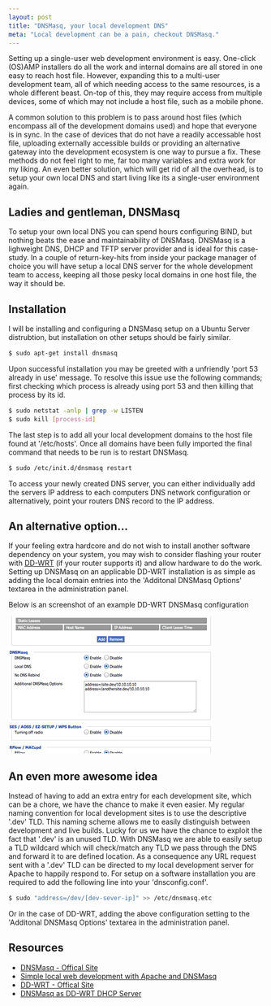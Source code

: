 ```yaml
---
layout: post
title: "DNSMasq, your local development DNS"
meta: "Local development can be a pain, checkout DNSMasq."
---
```


Setting up a single-user web development environment is easy.
One-click (OS)AMP installers do all the work and internal domains are all stored in one easy to reach host file.
However, expanding this to a multi-user development team, all of which needing access to the same resources, is a whole different beast.
On-top of this, they may require access from multiple devices, some of which may not include a host file, such as a mobile phone.
<!--more-->
A common solution to this problem is to pass around host files (which encompass all of the development domains used) and hope that everyone is in sync.
In the case of devices that do not have a readily accessable host file, uploading externally accessible builds or providing an alternative gateway into the development ecosystem is one way to pursue a fix.
These methods do not feel right to me, far too many variables and extra work for my liking.
An even better solution, which will get rid of all the overhead, is to setup your own local DNS and start living like its a single-user environment again.

## Ladies and gentleman, DNSMasq

To setup your own local DNS you can spend hours configuring BIND, but nothing beats the ease and maintainability of DNSMasq.
DNSMasq is a lighweight DNS, DHCP and TFTP server provider and is ideal for this case-study.
In a couple of return-key-hits from inside your package manager of choice you will have setup a local DNS server for the whole development team to access, keeping all those pesky local domains in one host file, the way it should be.

## Installation

I will be installing and configuring a DNSMasq setup on a Ubuntu Server distrubtion, but installation on other setups should be fairly similar.

```bash
$ sudo apt-get install dnsmasq
```

Upon successful installation you may be greeted with a unfriendly 'port 53 already in use' message.
To resolve this issue use the following commands; first checking which process is already using port 53 and then killing that process by its id.

```bash
$ sudo netstat -anlp | grep -w LISTEN
$ sudo kill [process-id]
```

The last step is to add all your local development domains to the host file found at '/etc/hosts'.
Once all domains have been fully imported the final command that needs to be run is to restart DNSMasq.

```bash
$ sudo /etc/init.d/dnsmasq restart
```

To access your newly created DNS server, you can either individually add the servers IP address to each computers DNS network configuration or alternatively, point your routers DNS record to the IP address.

## An alternative option...

If your feeling extra hardcore and do not wish to install another software dependency on your system, you may wish to consider flashing your router with [DD-WRT](http://www.dd-wrt.com/) (if your router supports it) and allow hardware to do the work.
Setting up DNSMasq on an applicable DD-WRT installation is as simple as adding the local domain entries into the 'Additonal DNSMasq Options' textarea in the administration panel.

Below is an screenshot of an example DD-WRT DNSMasq configuration

![DD-WRT](/uploads/dnsmasq-your-local-development-dns/dd-wrt.png)

## An even more awesome idea

Instead of having to add an extra entry for each development site, which can be a chore, we have the chance to make it even easier.
My regular naming convention for local development sites is to use the descriptive '.dev' TLD.
This naming scheme allows me to easily distinguish between development and live builds.
Lucky for us we have the chance to exploit the fact that '.dev' is an unused TLD.
With DNSMasq we are able to easily setup a TLD wildcard which will check/match any TLD we pass through the DNS and forward it to are defined location.
As a consequence any URL request sent with a '.dev' TLD can be directed to my local development server for Apache to happily respond to.
For setup on a software installation you are required to add the following line into your 'dnsconfig.conf'.

```bash
$ sudo "address=/dev/[dev-sever-ip]" >> /etc/dnsmasq.etc
```

Or in the case of DD-WRT, adding the above configuration setting to the 'Additonal DNSMasq Options' textarea in the administration panel.

## Resources

* [DNSMasq - Offical Site](http://www.thekelleys.org.uk/dnsmasq/doc.html)
* [Simple local web development with Apache and DNSMasq](http://davidwinter.me/articles/2011/06/18/simple-local-web-development-with-apache-and-dnsmasq/)
* [DD-WRT - Offical Site](http://www.dd-wrt.com/site/index)
* [DNSMasq as DD-WRT DHCP Server](http://www.dd-wrt.com/wiki/index.php/DNSMasq_as_DHCP_server)
